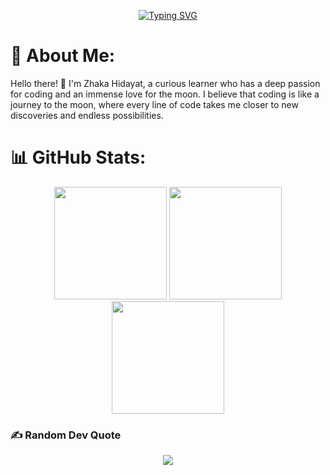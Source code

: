 <p align="center">
  <a href="https://git.io/typing-svg">
    <img src="https://readme-typing-svg.demolab.com?font=Fira+Code&size=24&pause=1000&color=70A5FD&width=435&lines=Zhaka+Hidayat+Yasir" alt="Typing SVG" />
  </a>
</p>

# 💫 About Me:
Hello there! 👋 I'm Zhaka Hidayat, a curious learner who has a deep passion for coding and an immense love for the moon. I believe that coding is like a journey to the moon, where every line of code takes me closer to new discoveries and endless possibilities.

# 📊 GitHub Stats:
<p align="center">
<img height="180em" src="https://github-readme-stats.vercel.app/api?username=zhakazx&theme=tokyonight&hide_border=false&include_all_commits=false&count_private=false"/>
<img height="180em" src="https://github-readme-stats.vercel.app/api/top-langs/?username=zhakazx&theme=tokyonight&hide_border=false&include_all_commits=false&count_private=false&layout=compact"/>
<img height="180em" src="https://github-readme-streak-stats.herokuapp.com/?user=zhakazx&theme=tokyonight&hide_border=false"/>
</p>

### ✍️ Random Dev Quote
<p align="center">
<img height="auto" src="https://quotes-github-readme.vercel.app/api?type=vetical&theme=radical"/>
</p>

